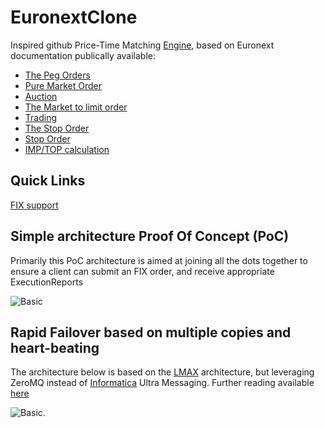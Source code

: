 # EuronextClone


Inspired github Price-Time Matching [Engine](https://gist.github.com/2855852), based on Euronext documentation publically available:

*   [The Peg Orders](http://www.euronext.com/fic/000/041/609/416094.pdf)
*   [Pure Market Order](http://www3.production.euronext.com/fic/000/041/480/414808.pdf)
*   [Auction](http://www.nyse.com/pdfs/5653_NYSEArca_Auctions.pdf)
*   [The Market to limit order](http://www3.production.euronext.com/fic/000/041/480/414806.pdf)
*   [Trading](https://europeanequities.nyx.com/en/trading/continuous-trading-process)
*   [The Stop Order](http://www3.production.euronext.com/fic/000/041/480/414809.pdf)
*   [Stop Order](http://www.euronext.com/fic/000/010/550/105509.pdf)
*   [IMP/TOP calculation](http://www.asx.com.au/products/calculate-open-close-prices.htm)

## Quick Links
[FIX support](https://github.com/mattdavey/EuronextClone/blob/master/docs/FIX.md)

## Simple architecture Proof Of Concept (PoC)
Primarily this PoC architecture is aimed at joining all the dots together to ensure a client can submit an FIX order, and receive appropriate ExecutionReports

![Basic](https://github.com/mattdavey/EuronextClone/raw/master/assets/basic.jpg)

## Rapid Failover based on multiple copies and heart-beating
The architecture below is based on the [LMAX](http://martinfowler.com/articles/lmax.html) architecture, but leveraging ZeroMQ instead of [Informatica](http://www.informatica.com/us/products/messaging/) Ultra Messaging. Further reading available [here](http://mdavey.wordpress.com/2012/08/01/financial-messaging-zeromq-random-reading/)

![Basic](https://github.com/mattdavey/EuronextClone/raw/master/assets/complex.jpg).
